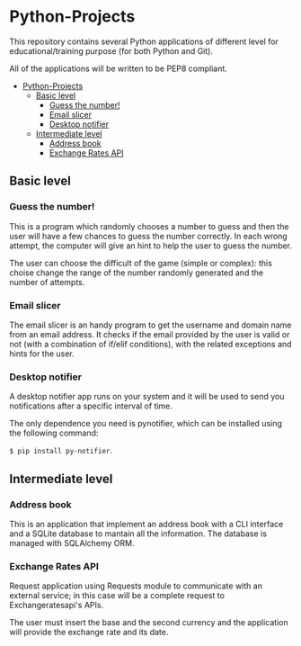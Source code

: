 # Python-Projects
This repository contains several Python applications of different level for educational/training purpose (for both Python and Git).

All of the applications will be written to be PEP8 compliant. 

- [Python-Projects](#python-projects)
  - [Basic level](#basic-level)
    - [Guess the number!](#guess-the-number)
    - [Email slicer](#email-slicer)
    - [Desktop notifier](#desktop-notifier)
  - [Intermediate level](#intermediate-level)
    - [Address book](#address-book)
    - [Exchange Rates API](#exchange-rates-api)

## Basic level
### Guess the number!
This is a program which randomly chooses a number to guess and then the user will have a few chances to guess the number correctly. In each wrong attempt, the computer will give an hint to help the user to guess the number.

The user can choose the difficult of the game (simple or complex): this choise change the range of the number randomly generated and the number of attempts. 

### Email slicer
The email slicer is an handy program to get the username and domain name from an email address. It checks if the email provided by the user is valid or not (with a combination of if/elif conditions), with the related exceptions and hints for the user. 

### Desktop notifier 
A desktop notifier app runs on your system and it will be used to send you notifications after a specific interval of time.

The only dependence you need is pynotifier, which can be installed using the following command:

`$ pip install py-notifier`.

## Intermediate level
### Address book
This is an application that implement an address book with a CLI interface and a SQLite database to mantain all the information. The database is managed with SQLAlchemy ORM.

### Exchange Rates API
Request application using Requests module to communicate with an external service; in this case will be a complete request to Exchangeratesapi's APIs. 

The user must insert the base and the second currency and the application will provide the exchange rate and its date. 